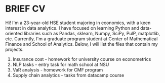 # BRIEF CV

Hi! I'm a 23-year-old HSE student majoring in economics, with a keen interest in data analytics. 
I have focused on learning Python and data-oriented libraries such as Pandas, sklearn, Numpy, SciPy, PulP, matplotlib, etc.
Currently, I'm a graduate program student at Center of Mathematical Finance and School of Analytics. 
Below, I will list the files that contain my projects.

1. Insurance cost  - homework for university course on econometrics
2. NLP tasks - entry task for math school at NSU
3. VaR analysis - homework for CMF program
4. Supply chain analytics - tasks from datacamp course


